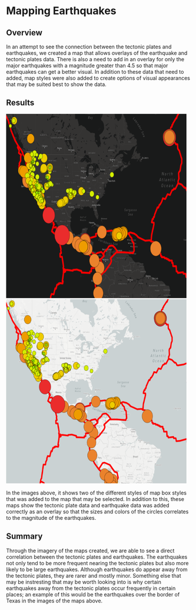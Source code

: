 # Mapping Earthquakes

## Overview
In an attempt to see the connection between the tectonic plates and earthquakes, we created a map that allows overlays of the earthquake and tectonic plates data. There is also a need to add in an overlay for only the major earthquakes with a magnitude greater than 4.5 so that major earthquakes can get a better visual. In addition to these data that need to added, map styles were also added to create options of visual appearances that may be suited best to show the data.

## Results

<img src="https://github.com/arosas17/Mapping_Earthquakes/blob/main/Earthquake_Challenge/static/Images/Map_style_dark.png" data-canonical-src="https://gyazo.com/eb5c5741b6a9a16c692170a41a49c858.png" width="490" height="500" /> <img src="https://github.com/arosas17/Mapping_Earthquakes/blob/main/Earthquake_Challenge/static/Images/Map_style_light.png" data-canonical-src="https://gyazo.com/eb5c5741b6a9a16c692170a41a49c858.png" width="490" height="500" /> 

In the images above, it shows two of the different styles of map box styles that was added to the map that may be selected. In addition to this, these maps show the tectonic plate data and earthquake data was added correctly as an overlay so that the sizes and colors of the circles correlates to the magnitude of the earthquakes.


## Summary

Through the imagery of the maps created, we are able to see a direct correlation between the tectonic plates and earthquakes. The earthquakes not only tend to be more frequent nearing the tectonic plates but also more likely to be large earthquakes. Although earthquakes do appear away from the tectonic plates, they are rarer and mostly minor. Something else that may be instresting that may be worth looking into is why certain earthquakes away from the tectonic plates occur frequently in certain places; an example of this would be the earthquakes over the border of Texas in the images of the maps above.
